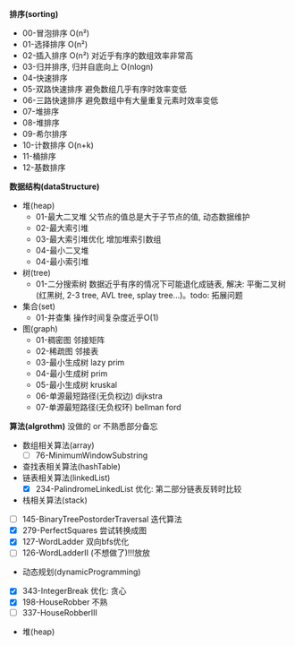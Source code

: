 **排序(sorting)**
- 00-冒泡排序 O(n²)
- 01-选择排序 O(n²)
- 02-插入排序 O(n²) 对近乎有序的数组效率非常高
- 03-归并排序, 归并自底向上 O(nlogn)
- 04-快速排序
- 05-双路快速排序 避免数组几乎有序时效率变低
- 06-三路快速排序 避免数组中有大量重复元素时效率变低
- 07-堆排序
- 08-堆排序
- 09-希尔排序
- 10-计数排序 O(n+k)
- 11-桶排序
- 12-基数排序

**数据结构(dataStructure)**
- 堆(heap)
  - 01-最大二叉堆 父节点的值总是大于子节点的值, 动态数据维护
  - 02-最大索引堆
  - 03-最大索引堆优化 增加堆索引数组
  - 04-最小二叉堆
  - 04-最小索引堆
- 树(tree)
  - 01-二分搜索树 数据近乎有序的情况下可能退化成链表, 解决: 平衡二叉树(红黑树, 2-3 tree, AVL tree, splay tree...)。todo: 拓展问题
- 集合(set)
  - 01-并查集 操作时间复杂度近乎O(1)
- 图(graph)
  - 01-稠密图 邻接矩阵
  - 02-稀疏图 邻接表
  - 03-最小生成树 lazy prim
  - 04-最小生成树 prim
  - 05-最小生成树 kruskal
  - 06-单源最短路径(无负权边) dijkstra
  - 07-单源最短路径(无负权环) bellman ford

**算法(algrothm)** 没做的 or 不熟悉部分备忘
- 数组相关算法(array)
  - [ ] 76-MinimumWindowSubstring
- 查找表相关算法(hashTable)
- 链表相关算法(linkedList)
  - [x] 234-PalindromeLinkedList 优化: 第二部分链表反转时比较
- 栈相关算法(stack)
- [ ] 145-BinaryTreePostorderTraversal 迭代算法
- [x] 279-PerfectSquares 尝试转换成图
- [x] 127-WordLadder 双向bfs优化
- [ ] 126-WordLadderII (不想做了)!!!放放
- 动态规划(dynamicProgramming)
- [x] 343-IntegerBreak 优化: 贪心
- [x] 198-HouseRobber 不熟
- [ ] 337-HouseRobberIII
- 堆(heap)
